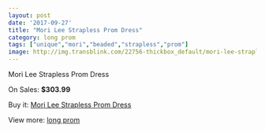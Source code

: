 ```yaml
---
layout: post
date: '2017-09-27'
title: "Mori Lee Strapless Prom Dress"
category: long prom
tags: ["unique","mori","beaded","strapless","prom"]
image: http://img.transblink.com/22756-thickbox_default/mori-lee-strapless-prom-dress.jpg
---
```

Mori Lee Strapless Prom Dress

On Sales: **$303.99**
<a href="https://www.transblink.com/en/long-prom/7231-mori-lee-strapless-prom-dress.html"><amp-img layout="responsive" width="600" height="600" src="//img.transblink.com/22756-thickbox_default/mori-lee-strapless-prom-dress.jpg" alt="Mori Lee Strapless Prom Dress 0" /></a>
<a href="https://www.transblink.com/en/long-prom/7231-mori-lee-strapless-prom-dress.html"><amp-img layout="responsive" width="600" height="600" src="//img.transblink.com/22759-thickbox_default/mori-lee-strapless-prom-dress.jpg" alt="Mori Lee Strapless Prom Dress 1" /></a>
<a href="https://www.transblink.com/en/long-prom/7231-mori-lee-strapless-prom-dress.html"><amp-img layout="responsive" width="600" height="600" src="//img.transblink.com/22758-thickbox_default/mori-lee-strapless-prom-dress.jpg" alt="Mori Lee Strapless Prom Dress 2" /></a>
<a href="https://www.transblink.com/en/long-prom/7231-mori-lee-strapless-prom-dress.html"><amp-img layout="responsive" width="600" height="600" src="//img.transblink.com/22757-thickbox_default/mori-lee-strapless-prom-dress.jpg" alt="Mori Lee Strapless Prom Dress 3" /></a>

Buy it: [Mori Lee Strapless Prom Dress](https://www.transblink.com/en/long-prom/7231-mori-lee-strapless-prom-dress.html "Mori Lee Strapless Prom Dress")

View more: [long prom](https://www.transblink.com/en/58-long-prom "long prom")